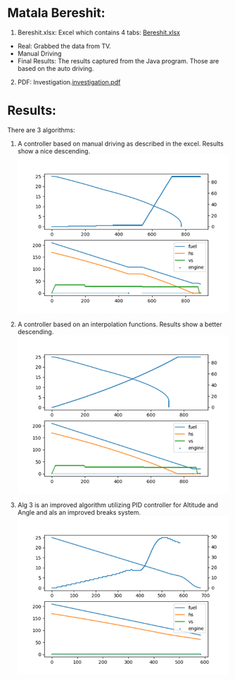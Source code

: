 # Matala Bereshit:
1. Bereshit.xlsx: Excel which contains 4 tabs: [Bereshit.xlsx](docs/Bereshit.xlsx)
- Real: Grabbed the data from TV.
- Manual Driving
- Final Results: The results captured from the Java program. Those are based on the auto driving.
2. PDF: Investigation.[investigation.pdf](docs/investigation.pdf)


# Results:
There are 3 algorithms:
1. A controller based on manual driving as described in the excel. Results show a nice descending.
![land.png](docs/land.png)
2. A controller based on an interpolation functions. Results show a better descending.
![land_traj.png](docs/land_traj.png)

3. Alg 3 is an improved algorithm utilizing PID controller for Altitude and Angle and als an improved breaks system.
![land_pid.png](docs/land_pid.png)